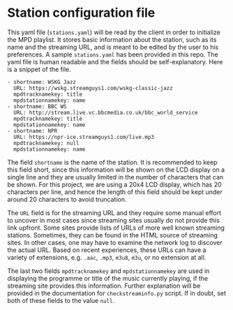 # Station configuration file

This yaml file (`stations.yaml`) will be read by the client in order to initialize the MPD playlist. It stores basic information about the station, such as its name and the streaming URL, and is meant to be edited by the user to his preferences. A sample `stations.yaml` has been provided in this repo. The yaml file is human readable and the fields should be self-explanatory. Here is a snippet of the file.

```
- shortname: WSKG Jazz
  URL: https://wskg.streamguys1.com/wskg-classic-jazz
  mpdtracknamekey: title
  mpdstationnamekey: name
- shortname: BBC WS
  URL: http://stream.live.vc.bbcmedia.co.uk/bbc_world_service
  mpdtracknamekey: title
  mpdstationnamekey: name
- shortname: NPR
  URL: https://npr-ice.streamguys1.com/live.mp3
  mpdtracknamekey: null
  mpdstationnamekey: name
```

The field `shortname` is the name of the station. It is recommended to keep this field short, since this information will be shown on the LCD display on a single line and they are usually limited in the number of characters that can be shown. For this project, we are using a 20x4 LCD display, which has 20 characters per line, and hence the length of this field should be kept under around 20 characters to avoid truncation.

The `URL` field is for the streaming URL and they require some manual effort to uncover in most cases since streaming sites usually do not provide this link upfront. Some sites provide lists of URLs of more well known streaming stations. Sometimes, they can be found in the HTML source of streaming sites. In other cases, one may have to examine the network log to discover the actual URL. Based on recent experiences, these URLs can have a variety of extensions, e.g. `.aac`, `.mp3`, `m3u8`, `m3u`, or no extension at all.

The last two fields `mpdtracknamekey` and `mpdstationnamekey` are used in displaying the programme or title of the music currently playing, if the streaming site provides this information. Further explanation will be provided in the documentation for `checkstreaminfo.py` script. If in doubt, set both of these fields to the value `null`.
